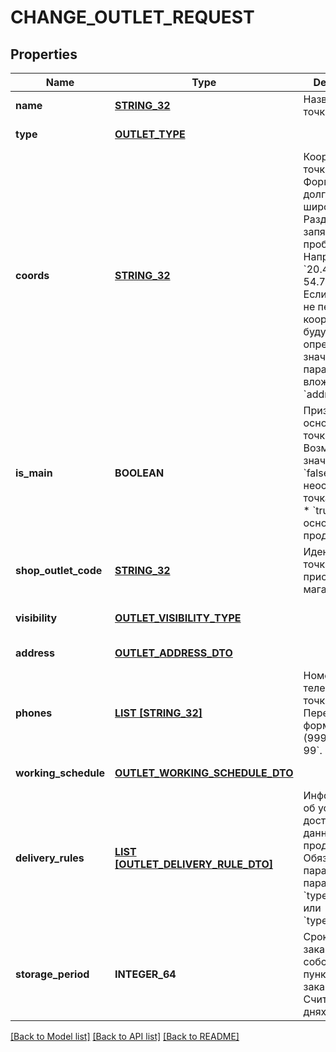# CHANGE_OUTLET_REQUEST

## Properties
Name | Type | Description | Notes
------------ | ------------- | ------------- | -------------
**name** | [**STRING_32**](STRING_32.md) | Название точки продаж.  | [default to null]
**type** | [**OUTLET_TYPE**](OutletType.md) |  | [default to null]
**coords** | [**STRING_32**](STRING_32.md) | Координаты точки продаж.  Формат: долгота, широта. Разделители: запятая и / или пробел. Например, &#x60;20.4522144, 54.7104264&#x60;.  Если параметр не передан, координаты будут определены по значениям параметров, вложенных в &#x60;address&#x60;.  | [optional] [default to null]
**is_main** | **BOOLEAN** | Признак основной точки продаж.  Возможные значения:  * &#x60;false&#x60; — неосновная точка продаж. * &#x60;true&#x60; — основная точка продаж.  | [optional] [default to null]
**shop_outlet_code** | [**STRING_32**](STRING_32.md) | Идентификатор точки продаж, присвоенный магазином. | [optional] [default to null]
**visibility** | [**OUTLET_VISIBILITY_TYPE**](OutletVisibilityType.md) |  | [optional] [default to null]
**address** | [**OUTLET_ADDRESS_DTO**](OutletAddressDTO.md) |  | [default to null]
**phones** | [**LIST [STRING_32]**](STRING_32.md) | Номера телефонов точки продаж. Передавайте в формате: &#x60;+7 (999) 999-99-99&#x60;.  | [default to null]
**working_schedule** | [**OUTLET_WORKING_SCHEDULE_DTO**](OutletWorkingScheduleDTO.md) |  | [default to null]
**delivery_rules** | [**LIST [OUTLET_DELIVERY_RULE_DTO]**](OutletDeliveryRuleDTO.md) | Информация об условиях доставки для данной точки продаж.  Обязательный параметр, если параметр &#x60;type&#x3D;DEPOT&#x60; или &#x60;type&#x3D;MIXED&#x60;.  | [optional] [default to null]
**storage_period** | **INTEGER_64** | Срок хранения заказа в собственном пункте выдачи заказов. Считается в днях. | [optional] [default to null]

[[Back to Model list]](../README.md#documentation-for-models) [[Back to API list]](../README.md#documentation-for-api-endpoints) [[Back to README]](../README.md)


